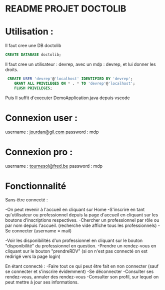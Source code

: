# README PROJET DOCTOLIB

# Utilisation : 
Il faut cree une DB doctolib 
```sql 
CREATE DATABASE doctolib;
```

Il faut cree un utilisateur : devrep, avec un mdp : devrep, et lui donner les droits.

```sql
 CREATE USER 'devrep'@'localhost' IDENTIFIED BY 'devrep';
    GRANT ALL PRIVILEGES ON * . * TO 'devrep'@'localhost';
    FLUSH PRIVILEGES;
```

Puis Il suffit d'executer DemoApplication.java depuis vscode

# Connexion user : 
username : jourdan@gil.com
password : mdp

# Connexion pro : 
username : tournesol@fred.be
password : mdp

# Fonctionnalité
Sans être connecté : 

-On peut revenir à l'accueil en cliquant sur Home
-S'inscrire en tant qu'utilisateur ou professionnel depuis la page d'accueil en cliquant sur les boutons d'inscriptions respectives.
-Chercher un professionnel par rôle ou par nom depuis l'accueil. (recherche vide affiche tous les professionnels)
-Se connecter (username = mail)

-Voir les disponibilités d'un professionnel en cliquant sur le bouton "disponibilité" du professionnel en question.
-Prendre un rendez-vous en cliquant sur le bouton "prendreRDV" (si on n'est pas connecté on est redirigé vers la page login)

En étant connecté :
-Faire tout ce qui peut être fait en non connecter (sauf se connecter et s'inscrire évidemment)
-Se déconnecter
-Consulter ses rendez-vous, annuler des rendez-vous
-Consulter son profil, sur lequel on peut mettre à jour ses informations.


